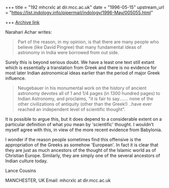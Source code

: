 +++
title = "192 mhcrxlc at dir.mcc.ac.uk"
date = "1996-05-15"
upstream_url = "https://list.indology.info/pipermail/indology/1996-May/005055.html"

+++
[Archive link](https://list.indology.info/pipermail/indology/1996-May/005055.html)

Narahari Achar writes:

>Part of the reason, in my opinion, is that there are many people who believe
>(like David Pingree) that many fundamental ideas of astronomy in India were
>borrowed from out side.

Surely this is beyond serious doubt. We have a least one text still extant
which is essentially a translation from Greek and there is no evidence for
most later Indian astronomical ideas earlier than the period of major Greek
influence.

>Neugebauer in his monumental work on the history of
>ancient astronomy devotes all of 1 and 1/4 pages (in 1300 hundred pages) to
>Indian Astronomy, and proclaims, "it is fair to say....... none of the other
>civilizations of antiquity (other than the Greek!)  ..have ever reached an
>independent level of scientific thought".

It is possible to argue this, but it does depend to a considerable extent
on a particular definition of what you mean by 'scientific' thought. I
wouldn't myself agree with this, in view of the more recent evidence from
Babylonia.

I wonder if the reason people sometimes find this offensive is the
appropriation of the Greeks as somehow 'European'. In fact it is clear that
they are just as much ancestors of the thought of the Islamic world as of
Christian Europe. Similarly, they are simply one of the several ancestors
of Indian culture today.

Lance Cousins

MANCHESTER, UK
Email: mhcrxlc at dir.mcc.ac.uk






